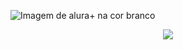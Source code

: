 ![Imagem de alura+ na cor branco](https://user-images.githubusercontent.com/115431968/206159489-601f16cf-f8ed-4ad2-94d9-725538c3471a.png)
<p align="center">
<img src="http://img.shields.io/static/v1?label=STATUS&message=EM%20DESENVOLVIMENTO&color=GREEN&style=for-the-badge"/>
</p>
